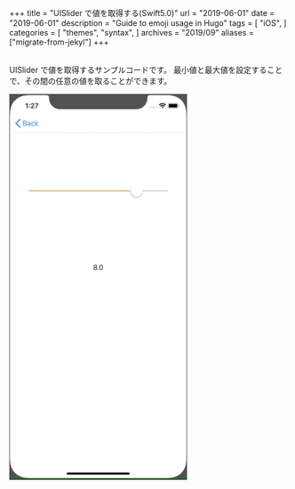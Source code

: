 +++
title = "UISlider で値を取得する(Swift5.0)"
url = "2019-06-01"
date = "2019-06-01"
description = "Guide to emoji usage in Hugo"
tags = [
    "iOS",
]
categories = [
    "themes",
    "syntax",
]
archives = "2019/09"
aliases = ["migrate-from-jekyl"]
+++

<br>
UISlider で値を取得するサンプルコードです。
最小値と最大値を設定することで、その間の任意の値を取ることができます。

![alt](1.gif)


<script src="https://gist.github.com/O-Junpei/07199c16047be78181bfdeb4394c5467.js"></script>
